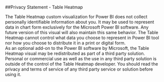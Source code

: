 ﻿##Privacy Statement - Table Heatmap
  
The Table Heatmap custom visualization for Power BI does not collect personally identifiable information about you. It may be used to represent data in chart form exclusively for the Microsoft Power BI software. Any future version of this visual will also maintain this same behavior. The Table Heatmap cannot control what data you choose to represent in Power BI tool nor how you choose to distribute it in a print or digital form.   
  As an optional add-on to the Power BI software by Microsoft, the Table Heatmap visual may be redistributed as part of a third party solution. Personal or commercial use as well as the use in any third party solution is outside of the control of the Table Heatmap developer. You should read the privacy and terms of service of any third party service or solution before using it.